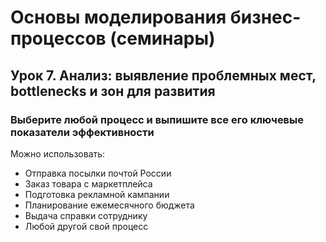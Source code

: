 # Основы моделирования бизнес-процессов (семинары)
## Урок 7. Анализ: выявление проблемных мест, bottlenecks и зон для развития
### Выберите любой процесс и выпишите все его ключевые показатели эффективности

Можно использовать:
- Отправка посылки почтой России
- Заказ товара с маркетплейса
- Подготовка рекламной кампании
- Планирование ежемесячного бюджета
- Выдача справки сотруднику
- Любой другой свой процесс